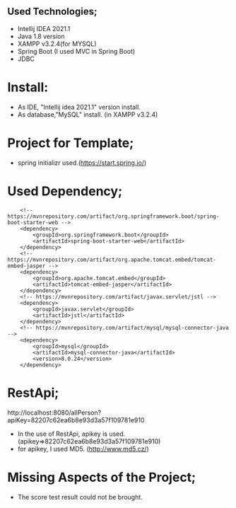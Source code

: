 ## Used Technologies;
- Intellij IDEA 2021.1
- Java 1.8 version
- XAMPP v3.2.4(for MYSQL)
- Spring Boot (I used MVC in Spring Boot)
- JDBC 

# Install:
- As IDE, "Intellij idea 2021.1" version install.
- As database,"MySQL" install. (in XAMPP v3.2.4)

# Project for Template;
- spring initializr used.(https://start.spring.io/)

# Used Dependency;
		<!-- https://mvnrepository.com/artifact/org.springframework.boot/spring-boot-starter-web -->
		<dependency>
			<groupId>org.springframework.boot</groupId>
			<artifactId>spring-boot-starter-web</artifactId>
		</dependency>
		<!-- https://mvnrepository.com/artifact/org.apache.tomcat.embed/tomcat-embed-jasper -->
		<dependency>
			<groupId>org.apache.tomcat.embed</groupId>
			<artifactId>tomcat-embed-jasper</artifactId>
		</dependency>
		<!-- https://mvnrepository.com/artifact/javax.servlet/jstl -->
		<dependency>
			<groupId>javax.servlet</groupId>
			<artifactId>jstl</artifactId>
		</dependency>
		<!-- https://mvnrepository.com/artifact/mysql/mysql-connector-java -->
		<dependency>
			<groupId>mysql</groupId>
			<artifactId>mysql-connector-java</artifactId>
			<version>8.0.24</version>
		</dependency>


# RestApi;
http://localhost:8080/allPerson?apiKey=82207c62ea6b8e93d3a57f109781e910
- In the use of RestApi, apikey is used. (apikey=>82207c62ea6b8e93d3a57f109781e910)
- for apikey, I used MD5. (http://www.md5.cz/)

# Missing Aspects of the Project;
- The score test result could not be brought.

